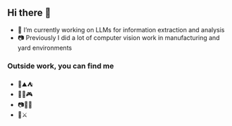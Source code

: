 ## Hi there 👋
- 🔭 I’m currently working on LLMs for information extraction and analysis
- 📷 Previously I did a lot of computer vision work in manufacturing and yard environments

### Outside work, you can find me 
- 🥾⛰️⛺️
- 🎴🎲🎮
- 📷🌲🌄
- 🤺⚔️

<!--
**Raintrout/raintrout** is a ✨ _special_ ✨ repository because its `README.md` (this file) appears on your GitHub profile.

Here are some ideas to get you started:

- 🔭 I’m currently working on ...
- 🌱 I’m currently learning ...
- 👯 I’m looking to collaborate on ...
- 🤔 I’m looking for help with ...
- 💬 Ask me about ...
- 📫 How to reach me: ...
- 😄 Pronouns: ...
- ⚡ Fun fact: ...
-->
